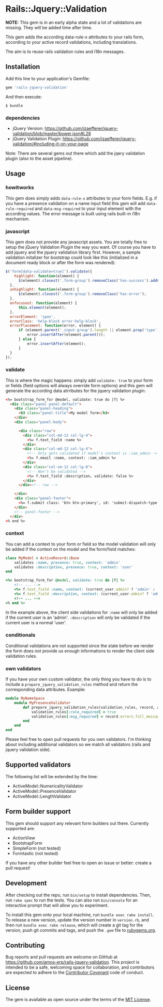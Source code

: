# Rails::Jquery::Validation

**NOTE:** This gem is in an early alpha state and a lot of validations are missing. They will be added time after time.

This gem adds the according data-rule-x attributes to your rails form, according to your active record validations, including translations.

The aim is to reuse rails validation rules and i18n messages.

## Installation

Add this line to your application's Gemfile:

```ruby
gem 'rails-jquery-validation'
```

And then execute:

    $ bundle

### dependencies

* jQuery Version: https://github.com/jzaefferer/jquery-validation/blob/master/bower.json#L28
* jQuery Validation Plugin: https://github.com/jzaefferer/jquery-validation/#including-it-on-your-page

Note: There are several gems out there which add the jqery validation plugin (also to the asset pipeline).

## Usage

### howitworks

This gem does simply adds `data-rule-x` attributes to your form fields. E.g. if you have a presence validation on a name input field this gem will add `data-rule-required` and `data-msg-required` to your input element with the according values. The error message is built using rails built-in i18n mechanism.

### javascript

This gem does not provide any javascript assets. You are totally free to setup the jQuery Validation Plugin the way you want. Of course you have to add jquery and the jquery validation library first. However, a sample validation initalizer for bootstrap could look like this (initialized in a document ready block or after the form was rendered):

````javascript
$('form[data-validate=true]').validate({
	highlight: function(element) {
      $(element).closest('.form-group').removeClass('has-success').addClass('has-error');
  },
  unhighlight: function(element) {
      $(element).closest('.form-group').removeClass('has-error');
  },
  onfocusout: function(element) {
      this.element(element);
  },
  errorElement: 'span',
  errorClass: 'help-block error-help-block',
  errorPlacement: function(error, element) {
      if (element.parent('.input-group').length || element.prop('type') === 'checkbox' || element.prop('type') === 'radio') {
          error.insertAfter(element.parent());
      } else {
          error.insertAfter(element);
      }
  }
});
````

### validate

This is where the magic happens: simply add `validate: true` to your form or fields (field options will always override form options) and this gem will generate the according data atrributes for the jquery validation plugin:

````html
<%= bootstrap_form_for @model, validate: true do |f| %>
  <div class="panel panel-default">
    <div class="panel-heading">
      <h3 class="panel-title">My model form</h3>
    </div>
    <div class="panel-body">

      <div class="row">
        <div class="col-md-12 col-lg-4">
          <%= f.text_field :name %>
        </div>
        <div class="col-md-12 col-lg-4">
          <!-- Only gets validated if model's context is :iam_admin -> see context -->
          <%= f.email :name, context: :iam_admin %>
        </div>
        <div class="col-sm-12 col-lg-8">
          <!-- Won't be validated -->
          <%= f.text_field :description, validate: false %>
        </div>
      </div><!-- row -->

    </div>
    <div class="panel-footer">
      <%= f.submit class: 'btn btn-primary', id: 'submit-dispatch-type-button' %>
    </div>
    <!-- panel-footer -->
  </div>
<% end %>

````

### context

You can add a context to your form or field so the model validation will only be added if the context on the model and the form/field matches:

````ruby
class MyModel < ActiveRecord::Base
    validates :name, presence: true, context: 'admin'
    validates :description, presence: true, context: 'user'
end

<%= bootstrap_form_for @model, validate: true do |f| %>
	<!-- ... -->
 	<%= f.text_field :name, context: (current_user.admin? ? 'admin' : 'user') %>
  	<%= f.text_field :description, context: (current_user.admin? ? 'admin' : 'user') %>
	<!-- ... -->
<% end %>
````

In the example above, the client side validations for `:name` will only be added if the current user is an 'admin'. `:description` will only be validated if the current user is a normal 'user'.


### conditionals

Conditional validations are not supported since the state before we render the form does not provide us enough informations to render the client side validation rules.

### own validators

If you have your own custom validator, the only thing you have to do is to include a `prepare_jquery_validation_rules` method and return the corresponding data attributes. Example:

````ruby
module MyNameSpace
	module MyPresenceValidator
		def prepare_jquery_validation_rules(validation_rules, record, attribute, form_options, field_options)
			validation_rules[:rule_required] = true
			validation_rules[:msg_required] = record.errors.full_message(attribute, record.errors.generate_message(attribute, :blank))
		end
	end
end
````

Please feel free to open pull requests for you own validators. I'm thinking about including additional validators so we match all validators (rails and jquery validation side).

## Supported validators

The following list will be extended by the time:

* ActiveModel::NumericalityValidator
* ActiveModel::PresenceValidator
* ActiveModel::LengthValidator

## Form builder support

This gem should support any relevant form builders out there. Currently supported are:

* ActionView
* BootstrapForm
* SimpleForm (not tested)
* Formtastic (not tested)

If you have any other builder feel free to open an issue or better: create a pull request!

## Development

After checking out the repo, run `bin/setup` to install dependencies. Then, run `rake spec` to run the tests. You can also run `bin/console` for an interactive prompt that will allow you to experiment.

To install this gem onto your local machine, run `bundle exec rake install`. To release a new version, update the version number in `version.rb`, and then run `bundle exec rake release`, which will create a git tag for the version, push git commits and tags, and push the `.gem` file to [rubygems.org](https://rubygems.org).

## Contributing

Bug reports and pull requests are welcome on GitHub at https://github.com/amos-erp/rails-jquery-validation. This project is intended to be a safe, welcoming space for collaboration, and contributors are expected to adhere to the [Contributor Covenant](contributor-covenant.org) code of conduct.


## License

The gem is available as open source under the terms of the [MIT License](http://opensource.org/licenses/MIT).
